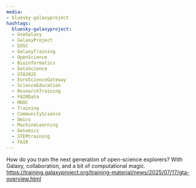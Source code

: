 ```yaml
---
media:
- bluesky-galaxyproject
hashtags:
  bluesky-galaxyproject:
  - UseGalaxy
  - GalaxyProject
  - EOSC
  - GalaxyTraining
  - OpenScience
  - Bioinformatics
  - DataScience
  - GTA2025
  - EuroScienceGateway
  - ScienceEducation
  - ResearchTraining
  - FAIRData
  - MOOC
  - Training
  - CommunityScience
  - Omics
  - MachineLearning
  - Genomics
  - STEMtraining
  - FAIR
---
```

How do you train the next generation of open-science explorers? With Galaxy, collaboration, and a bit of computational magic.
https://training.galaxyproject.org/training-material/news/2025/07/17/gta-overview.html